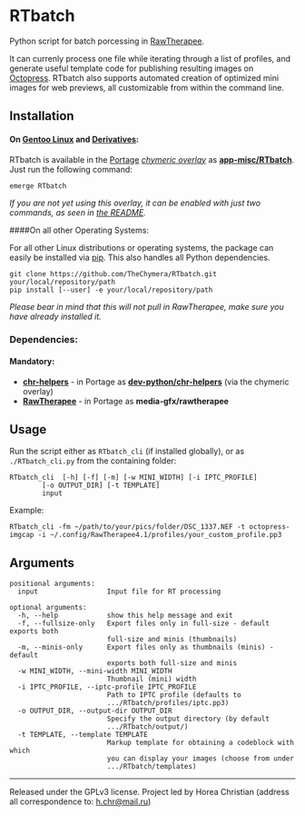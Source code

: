 # RTbatch

Python script for batch porcessing in [RawTherapee](https://en.wikipedia.org/wiki/RawTherapee).

It can currenly process one file while iterating through a list of profiles, and generate useful template code for publishing resulting images on [Octopress](https://github.com/imathis/octopress). 
RTbatch also supports automated creation of optimized mini images for web previews, all customizable from within the command line.

## Installation

#### On [Gentoo Linux](http://en.wikipedia.org/wiki/Gentoo_linux) and [Derivatives](http://en.wikipedia.org/wiki/Category:Gentoo_Linux_derivatives):

RTbatch is available in the [Portage](http://en.wikipedia.org/wiki/Portage_(software)) *[chymeric overlay](https://github.com/TheChymera/chymeric)* as **[app-misc/RTbatch](https://github.com/TheChymera/chymeric/tree/master/app-misc/RTbatch)**.
Just run the following command:

```
emerge RTbatch
```

*If you are not yet using this overlay, it can be enabled with just two commands, as seen in [the README](https://github.com/TheChymera/chymeric).*

####On all other Operating Systems:

For all other Linux distributions or operating systems, the package can easily be installed via [pip](http://en.wikipedia.org/wiki/Pip_(Python)).
This also handles all Python dependencies.

```
git clone https://github.com/TheChymera/RTbatch.git your/local/repository/path
pip install [--user] -e your/local/repository/path
```

*Please bear in mind that this will not pull in RawTherapee, make sure you have already installed it.*

### Dependencies:

#### Mandatory:
* [**chr-helpers**](https://github.com/TheChymera/chr-helpers) - in Portage as [**dev-python/chr-helpers**](https://github.com/TheChymera/chymeric/tree/master/dev-python/chr-helpers) (via the chymeric overlay)
* [**RawTherapee**](http://en.wikipedia.org/wiki/RawTherapee) - in Portage as **media-gfx/rawtherapee**

## Usage
Run the script either as `RTbatch_cli` (if installed globally), or as `./RTbatch_cli.py` from the containing folder:
```
RTbatch_cli  [-h] [-f] [-m] [-w MINI_WIDTH] [-i IPTC_PROFILE]
		[-o OUTPUT_DIR] [-t TEMPLATE]
		input
```

Example:
```
RTbatch_cli -fm ~/path/to/your/pics/folder/DSC_1337.NEF -t octopress-imgcap -i ~/.config/RawTherapee4.1/profiles/your_custom_profile.pp3
```

## Arguments

```
positional arguments:
  input                 Input file for RT processing

optional arguments:
  -h, --help            show this help message and exit
  -f, --fullsize-only   Export files only in full-size - default exports both
                        full-size and minis (thumbnails)
  -m, --minis-only      Export files only as thumbnails (minis) - default
                        exports both full-size and minis
  -w MINI_WIDTH, --mini-width MINI_WIDTH
                        Thumbnail (mini) width
  -i IPTC_PROFILE, --iptc-profile IPTC_PROFILE
                        Path to IPTC profile (defaults to
                        .../RTbatch/profiles/iptc.pp3)
  -o OUTPUT_DIR, --output-dir OUTPUT_DIR
                        Specify the output directory (by default
                        .../RTbatch/output/)
  -t TEMPLATE, --template TEMPLATE
                        Markup template for obtaining a codeblock with which
                        you can display your images (choose from under
                        .../RTbatch/templates)
```

---
Released under the GPLv3 license.
Project led by Horea Christian (address all correspondence to: h.chr@mail.ru)
